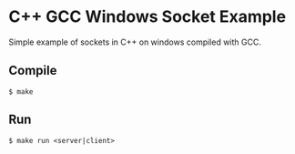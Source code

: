# C++ GCC Windows Socket Example
Simple example of sockets in C++ on windows compiled with GCC.

## Compile
```
$ make
```

## Run
```
$ make run <server|client>
```